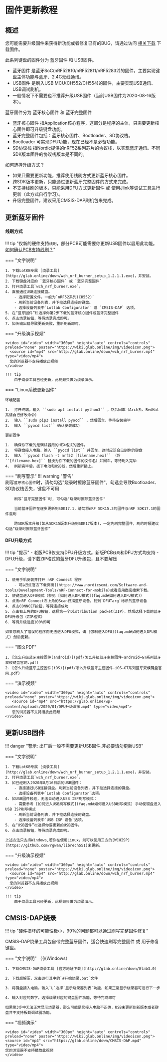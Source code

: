 
固件更新教程
=====================

概述
---------------

您可能需要升级固件来获得新功能或者修复已有的BUG，请通过访问 [相关下载](down/download.md) 下载固件。

此系列键盘的固件分为 蓝牙固件 和 USB固件。

- 蓝牙固件 是蓝牙SoC(nRF52810/nRF52811/nRF52832)的固件，主要实现键盘主体功能与蓝牙、2.4G无线通讯。
- USB固件 是刷入USB MCU(CH552/CH554)的固件，主要实现USB通讯、USB调试刷机。
- 一般情况下不需要也不推荐升级USB固件（当前USB固件为2020-08-16版本）。

蓝牙固件分为 蓝牙核心固件 和 蓝牙完整固件

- 蓝牙核心固件 指Application核心程序，这部分是程序的主体，只需要更新核心固件即可升级键盘功能。
- 蓝牙完整固件包括：蓝牙核心固件、Bootloader、SD协议栈。
- Bootloader 可实现DFU功能，现在已经不是必备功能。
- SD协议栈 指Nordic提供的nRF52系列芯片的协议栈，以实现蓝牙通讯。不同SDK版本固件的协议栈版本是不同的。

如何选择升级方式？

- 如果只需要更新功能，推荐使用线刷方式更新蓝牙核心固件。
- 跨SDK版本更新，只能通过更新蓝牙完整固件的方式来完成。
- 不支持线刷的版本，只能采用DFU方式更新固件 或 使用Jlink等调试工具进行更新（此方式自行学习）。
- 升级完整固件，建议采用CMSIS-DAP刷机包来完成。

<span id="更新蓝牙固件">更新蓝牙固件</span>
---------------

#### 线刷方式

!!! tip "仅新的硬件支持`线刷`，部分PCB可能需要你更新USB固件以启用此功能。 [如何确认PCB支持线刷？](faq.md#如何确认PCB支持线刷)"

    
=== "文字说明"

    1. 下载LotKB专属 [烧录工具](http://glab.online/down/wch_nrf_burner_setup_1.2.1.1.exe)，并安装。
    2. 下载键盘对应的 `蓝牙核心固件` 或 `蓝牙完整固件` 
    3. 打开烧录工具`wch_nrf_burner.exe`。
    4. 直接通过USB连接键盘。
        - 选择配置文件，一般为`nRF52系列(CH552)`
        - 刷新当前设备列表，并下拉选择连接的键盘。
        - 选择设备列表中`Lotlab Configurator` 或 `CMSIS-DAP` 选项。
    5. 在“蓝牙固件”栏选择你第2步下载的蓝牙核心固件或蓝牙完整固件
    6. 点击烧录按钮，等待烧录完成即可。
    7. 如传输出错导致更新失败，重新刷新即可。

=== "升级演示视频"

    <video id="video" width="360px" height="auto" controls="controls" preload="none" poster="https://wiki.glab.online/img/videoicon.png">
      <source id="mp4" src="http://glab.online/down/wch_nrf_burner.mp4" type="video/mp4">
      您的浏览器不支持播放此视频
    </video>

    !!! tip
        由于烧录工具已经更新，此视频只做为烧录演示。

=== "Linux系统更新固件"

    环境配置

    1.  打开终端，输入 ``sudo apt install python3`` ，然后回车（Arch系、RedHat系请自行修改命令）
    2.  输入 ``sudo pip3 install pyocd`` ，然后回车，等待安装完毕
    3.  输入 ``pyocd list`` 确认安装成功

    更新固件

    1.  确保你下载的是调试器用的HEX格式的固件。
    2.  将键盘接入电脑，输入 ``pyocd list`` 并回车，这时应该会见到你的键盘
    3.  输入 ``pyocd flash -t nrf52 [filename.hex]`` （将 ``[filename.hex]`` 替换为你下载的固件的文件名）并回车，等待刷入完毕
    4.  刷新完毕后，拔下电池和USB线，然后重新插上。

=== "刷写警示"
    !!! warning "警告"     
        刷写`蓝牙核心固件`时，请勿勾选"烧录时擦除蓝牙固件"，勾选会导致Bootloader、SD协议栈丢失，键盘不可用
    
        刷写`蓝牙完整固件`时, 可勾选"烧录时擦除蓝牙固件"
    
        当前蓝牙固件在逐步更新到SDK17.1，请勿将nRF SDK15.3的固件与nRF SDK17.1的固件混刷
    
        跨SDK版本升级(如从SDK15版本升级到SDK17版本)，一定先刷完整固件，刷的时候建议勾选“烧录时擦除蓝牙固件”

#### DFU升级方式

!!! tip "提示"
    - 老版PCB仅支持DFU升级方式。新版PCB`线刷`和DFU方式均支持
    - DFU升级，请下载ZIP格式的蓝牙DFU升级包，且不要解压

=== "文字说明"

    1. 使用手机安装并打开 nRF Connect 程序
        - 可以到[官方下载页面](https://www.nordicsemi.com/Software-and-tools/Development-Tools/nRF-Connect-for-mobile)或者应用商店搜索下载。
    2. 使键盘进入DFU模式（参见 [如何进入DFU模式](faq.md#如何进入DFU模式)）
    3. 点击nRF Connect右上角的Scan扫描蓝牙设备，找到`DFUTarg`标识的蓝牙设备
    4. 点击CONNCET按钮，等待连接成功
    5. 点击右上角的DFU按钮，选择第一个Distribution packet(ZIP)，然后选择下载的蓝牙DFU升级包（ZIP格式）
    6. 等待升级进度100%即可

    如果您刷入了错误的程序而无法进入DFU模式，请 [强制进入DFU](faq.md#如何进入DFU模式) 然后更新。

=== "图文PDF" 

    1. [怎么升级蓝牙主控固件(android)](pdf/怎么升级蓝牙主控固件-android–GT系列蓝牙双模键盘官网.pdf)  
    2. [怎么升级蓝牙主控固件(iOS)](pdf/怎么升级蓝牙主控固件-iOS–GT系列蓝牙双模键盘官网.pdf)

=== "演示视频"

    <video id="video" width="360px" height="auto" controls="controls" preload="none" poster="https://wiki.glab.online/img/videoicon.png">
       <source id="mp4" src="https://glab.online/wp-content/uploads/2020/01/DFU升级演示.mp4" type="video/mp4">
       您的浏览器不支持播放此视频
    </video>


<span id="更新USB固件">更新USB固件</span>
-----------

!!! danger "警示: 出厂后一般不需要更新USB固件,非必要请勿更新USB"

=== "文字说明"

    1. 下载LotKB专属 [烧录工具](http://glab.online/down/wch_nrf_burner_setup_1.2.1.1.exe)，并安装。
    2. 打开烧录工具`wch_nrf_burner.exe`。
    3. 如已经刷入2020年8月16日后的USB固件：
        - 直接通过USB连接键盘。刷新当前设备列表，并下拉选择连接的键盘。
        - 选择设备列表中`Lotlab Configurator`选项。
    4. 如USB固件较老，无法自动进入USB ISP刷写模式：
        - 需要参考 [如何进入USB刷写模式](faq.md#如何进入USB刷写模式) 手动使键盘进入USB ISP刷写模式
        - 刷新当前设备列表，并下拉选择连接的键盘。
        - 选择设备列表中`USB ISP 设备`选项。
    5. 在“USB固件”栏选择你要更新的USB固件。
    6. 点击烧录按钮，等待烧录完成即可。

    上述方法只支持Windows,若你在使用Linux，则可以使用三方的[WCHISP](https://github.com/rgwan/librech551)来更新。

=== "升级演示视频"

    <video id="video" width="360px" height="auto" controls="controls" preload="none" poster="https://wiki.glab.online/img/videoicon.png">
      <source id="mp4" src="http://glab.online/down/wch_nrf_burner.mp4" type="video/mp4">
      您的浏览器不支持播放此视频
    </video>

    !!! tip
        由于烧录工具已经更新，此视频只做为烧录演示。

<span id="CMSIS-DAP烧录工具更新">CMSIS-DAP烧录</span>
-----------

!!! tip "硬件损坏的可能性极小，99%的问题都可以通过刷写完整固件修复"

CMSIS-DAP烧录工具包自带完整蓝牙固件，适合快速刷写完整固件 或 用于修复键盘。

=== "文字说明"
    （仅Windows）

    1. 下载CMSIS-DAP烧录工具 [官方地址下载](http://glab.online/down/Glab3.0)

    2. 下载后解压，双击运行其中的`#开始烧录.bat`文件

    3. 将键盘接入电脑，输入`L`选择`显示烧录器列表`功能，如果正常显示烧录器可进行下一步

    4. 输入对应的数字，选择烧录对应的键盘固件功能，等待完成即可

    如果第3步中无法正常显示烧录器，那么可能是您接入电脑不正确，USB未更新到新版本或者键盘并不支持板载调试器功能。

=== "视频演示"

    <video id="video" width="360px" height="auto" controls="controls" preload="none" poster="https://wiki.glab.online/img/videoicon.png">
    <source id="mp4" src="https://glab.online/down/CMSIS-DAP.mp4" type="video/mp4">
    您的浏览器不支持播放此视频
    </video>